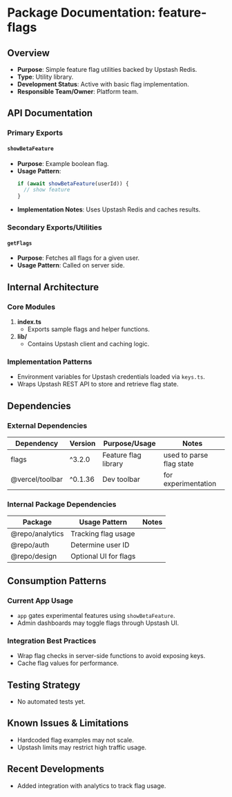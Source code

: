 # Package Documentation: feature-flags

## Overview
- **Purpose**: Simple feature flag utilities backed by Upstash Redis.
- **Type**: Utility library.
- **Development Status**: Active with basic flag implementation.
- **Responsible Team/Owner**: Platform team.

## API Documentation

### Primary Exports

#### `showBetaFeature`
- **Purpose**: Example boolean flag.
- **Usage Pattern**:
  ```ts
  if (await showBetaFeature(userId)) {
    // show feature
  }
  ```
- **Implementation Notes**: Uses Upstash Redis and caches results.

### Secondary Exports/Utilities

#### `getFlags`
- **Purpose**: Fetches all flags for a given user.
- **Usage Pattern**: Called on server side.

## Internal Architecture

### Core Modules
1. **index.ts**
   - Exports sample flags and helper functions.
2. **lib/**
   - Contains Upstash client and caching logic.

### Implementation Patterns
- Environment variables for Upstash credentials loaded via `keys.ts`.
- Wraps Upstash REST API to store and retrieve flag state.

## Dependencies

### External Dependencies
| Dependency | Version | Purpose/Usage | Notes |
|------------|---------|--------------|-------|
| flags | ^3.2.0 | Feature flag library | used to parse flag state |
| @vercel/toolbar | ^0.1.36 | Dev toolbar | for experimentation |

### Internal Package Dependencies
| Package | Usage Pattern | Notes |
|-----------|---------------|-------|
| @repo/analytics | Tracking flag usage | |
| @repo/auth | Determine user ID | |
| @repo/design | Optional UI for flags | |

## Consumption Patterns

### Current App Usage
- `app` gates experimental features using `showBetaFeature`.
- Admin dashboards may toggle flags through Upstash UI.

### Integration Best Practices
- Wrap flag checks in server-side functions to avoid exposing keys.
- Cache flag values for performance.

## Testing Strategy
- No automated tests yet.

## Known Issues & Limitations
- Hardcoded flag examples may not scale.
- Upstash limits may restrict high traffic usage.

## Recent Developments
- Added integration with analytics to track flag usage.
